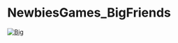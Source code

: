 # NewbiesGames_BigFriends


[![Big](http://img.youtube.com/vi/4gb9R7yXvJQ/0.jpg)](https://youtu.be/4gb9R7yXvJQ)
